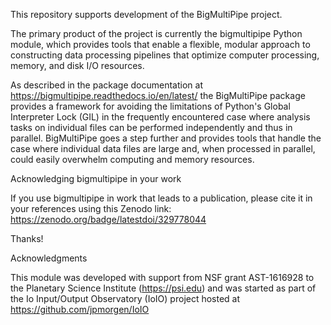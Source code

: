 This repository supports development of the BigMultiPipe project.

The primary product of the project is currently the bigmultipipe
Python module, which provides tools that enable a flexible, modular
approach to constructing data processing pipelines that optimize
computer processing, memory, and disk I/O resources.

As described in the package documentation at
https://bigmultipipe.readthedocs.io/en/latest/ the BigMultiPipe
package provides a framework for avoiding the limitations of Python's
Global Interpreter Lock (GIL) in the frequently encountered case where
analysis tasks on individual files can be performed independently and
thus in parallel.  BigMultiPipe goes a step further and provides tools
that handle the case where individual data files are large and, when
processed in parallel, could easily overwhelm computing and memory
resources.

Acknowledging bigmultipipe in your work

If you use bigmultipipe in work that leads to a publication, please
cite it in your references using this Zenodo link:
https://zenodo.org/badge/latestdoi/329778044

Thanks!

Acknowledgments

This module was developed with support from NSF grant AST-1616928 to
the Planetary Science Institute (https://psi.edu) and was started as
part of the Io Input/Output Observatory (IoIO) project hosted at
https://github.com/jpmorgen/IoIO
